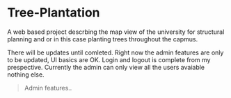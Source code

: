 # Tree-Plantation
A web based project descrbing the map view of the university for structural planning and or in this case planting trees throughout the capmus.

There will be updates until comleted. Right now the admin features are only to be updated, UI basics are OK. Login and logout is complete from my prespective. Currently the admin can only view all the users avaiable nothing else.
>Admin features..
